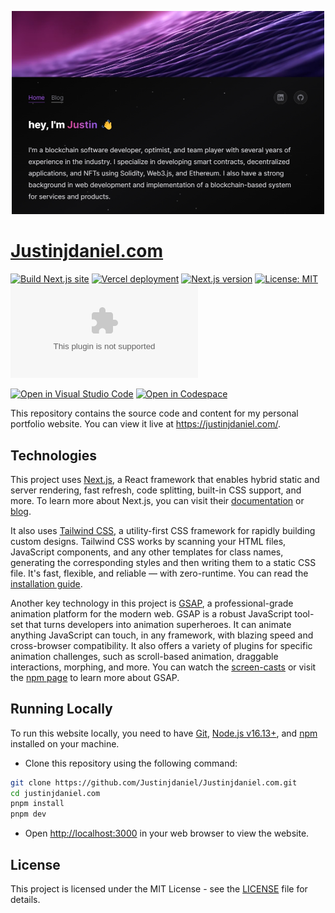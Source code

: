 <p align='center'>
<img src='.github/images/landing.png' width='500px' alt='landing page preview'/>
</p>

<!-- TODO: Readme: add links like live-website, some social links etc.-->
<!-- make the links centered to the page -->
<!-- labels: enhancement -->
<!-- [github][github-link] | [linkedIn][linkedIn-link] | [Contributing](#contributing) -->

# [Justinjdaniel.com](website)

[![Build Next.js site](https://github.com/Justinjdaniel/justinjdaniel.com/actions/workflows/build.yml/badge.svg)](https://github.com/Justinjdaniel/justinjdaniel.com/actions/workflows/build.yml)
[![Vercel deployment](https://img.shields.io/github/deployments/Justinjdaniel/Justinjdaniel.com/production?label=vercel&logo=vercel&logoColor=white)](vercel-deploy)
[![Next.js version](https://img.shields.io/github/package-json/dependency-version/justinjdaniel/justinjdaniel.com/next/main?color=ff4088&label=next.js&logo=nextdotjs&logoColor=white)](https://nextjs.org/)
[![License: MIT](https://img.shields.io/badge/License-MIT-yellow.svg)](license)
[![GitHub repo size](https://img.shields.io/github/repo-size/justinjdaniel/justinjdaniel.com?color=009cdf&label=repo%20size&logo=git&logoColor=white)](repo)

[![Open in Visual Studio Code](https://img.shields.io/static/v1?logo=visualstudiocode&label=&message=Open%20in%20Visual%20Studio%20Code&labelColor=2c2c32&color=007acc&logoColor=007acc)](open-iin-vscode)
[![Open in Codespace](https://img.shields.io/static/v1?logo=github&label=&message=Open%20in%20Codespace&labelColor=2c2c32&color=0D597F&logoColor=white)](open-in-codespace)

This repository contains the source code and content for my personal portfolio website. You can view it live at <https://justinjdaniel.com/>.

## Technologies

This project uses [Next.js](next-js), a React framework that enables hybrid static and server rendering, fast refresh, code splitting, built-in CSS support, and more. To learn more about Next.js, you can visit their [documentation](next-js-docs) or [blog](next-js-blog).

It also uses [Tailwind CSS](tailwind-css), a utility-first CSS framework for rapidly building custom designs. Tailwind CSS works by scanning your HTML files, JavaScript components, and any other templates for class names, generating the corresponding styles and then writing them to a static CSS file. It's fast, flexible, and reliable — with zero-runtime. You can read the [installation guide](tailwind-css-installation).

Another key technology in this project is [GSAP](https://greensock.com/gsap/), a professional-grade animation platform for the modern web. GSAP is a robust JavaScript tool-set that turns developers into animation superheroes. It can animate anything JavaScript can touch, in any framework, with blazing speed and cross-browser compatibility. It also offers a variety of plugins for specific animation challenges, such as scroll-based animation, draggable interactions, morphing, and more. You can watch the [screen-casts](https://greensock.com/get-started) or visit the [npm page](https://www.npmjs.com/package/gsap) to learn more about GSAP.

## Running Locally

To run this website locally, you need to have [Git](https://git-scm.com/), [Node.js v16.13+](https://nodejs.org/en/), and [npm](https://www.npmjs.com/) installed on your machine.

- Clone this repository using the following command:

<!-- TODO: add other installation methods -->
<!-- add optional step to install with npm too instead of pnpm only -->
<!-- labels: enhancement -->

```bash
git clone https://github.com/Justinjdaniel/Justinjdaniel.com.git
cd justinjdaniel.com
pnpm install
pnpm dev
```

- Open <http://localhost:3000> in your web browser to view the website.

## License

This project is licensed under the MIT License - see the [LICENSE](license) file for details.

<!-- link reference -->
